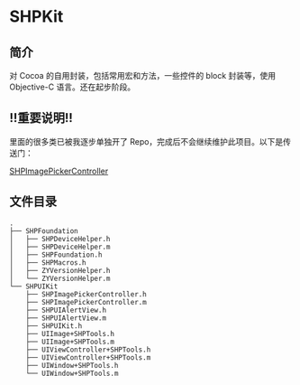 # SHPKit
## 简介
对 Cocoa 的自用封装，包括常用宏和方法，一些控件的 block 封装等，使用 Objective-C 语言。还在起步阶段。  
## !!重要说明!!
里面的很多类已被我逐步单独开了 Repo，完成后不会继续维护此项目。以下是传送门：

[SHPImagePickerController](https://github.com/tzuyangliu/SHPImagePickerController)
## 文件目录  
```
.
├── SHPFoundation
│   ├── SHPDeviceHelper.h
│   ├── SHPDeviceHelper.m
│   ├── SHPFoundation.h
│   ├── SHPMacros.h
│   ├── ZYVersionHelper.h
│   └── ZYVersionHelper.m
└── SHPUIKit
    ├── SHPImagePickerController.h
    ├── SHPImagePickerController.m
    ├── SHPUIAlertView.h
    ├── SHPUIAlertView.m
    ├── SHPUIKit.h
    ├── UIImage+SHPTools.h
    ├── UIImage+SHPTools.m
    ├── UIViewController+SHPTools.h
    ├── UIViewController+SHPTools.m
    ├── UIWindow+SHPTools.h
    └── UIWindow+SHPTools.m
```
